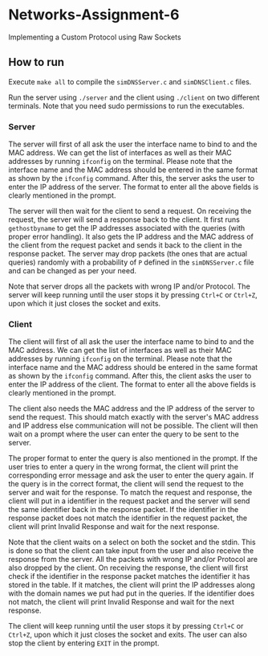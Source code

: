 # Networks-Assignment-6

Implementing a Custom Protocol using Raw Sockets

## How to run

Execute `make all` to compile the `simDNSServer.c` and `simDNSClient.c` files.

Run the server using `./server` and the client using `./client` on two different terminals. Note that you need sudo permissions to run the executables.

### Server

The server will first of all ask the user the interface name to bind to and the MAC address. We can get the list of interfaces as well as their MAC addresses by running `ifconfig` on the terminal. Please note that the interface name and the MAC address should be entered in the same format as shown by the `ifconfig` command. After this, the server asks the user to enter the IP address of the server. The format to enter all the above fields is clearly mentioned in the prompt.

The server will then wait for the client to send a request. On receiving the request, the server will send a response back to the client. It first runs `gethostbyname` to get the IP addresses associated with the queries (with proper error handling). It also gets the IP address and the MAC address of the client from the request packet and sends it back to the client in the response packet. The server may drop packets (the ones that are actual queries) randomly with a probability of `P` defined in the `simDNSServer.c` file and can be changed as per your need.

Note that server drops all the packets with wrong IP and/or Protocol. The server will keep running until the user stops it by pressing `Ctrl+C` or `Ctrl+Z`, upon which it just closes the socket and exits.

### Client

The client will first of all ask the user the interface name to bind to and the MAC address. We can get the list of interfaces as well as their MAC addresses by running `ifconfig` on the terminal. Please note that the interface name and the MAC address should be entered in the same format as shown by the `ifconfig` command. After this, the client asks the user to enter the IP address of the client. The format to enter all the above fields is clearly mentioned in the prompt.

The client also needs the MAC address and the IP address of the server to send the request. This should match exactly with the server's MAC address and IP address else communication will not be possible. The client will then wait on a prompt where the user can enter the query to be sent to the server.

The proper format to enter the query is also mentioned in the prompt. If the user tries to enter a query in the wrong format, the client will print the corresponding error message and ask the user to enter the query again. If the query is in the correct format, the client will send the request to the server and wait for the response. To match the request and response, the client will put in a identifier in the request packet and the server will send the same identifier back in the response packet. If the identifier in the response packet does not match the identifier in the request packet, the client will print Invalid Response and wait for the next response.

Note that the client waits on a select on both the socket and the stdin. This is done so that the client can take input from the user and also receive the response from the server. All the packets with wrong IP and/or Protocol are also dropped by the client. On receiving the response, the client will first check if the identifier in the response packet matches the identifier it has stored in the table. If it matches, the client will print the IP addresses along with the domain names we put had put in the queries. If the identifier does not match, the client will print Invalid Response and wait for the next response.

The client will keep running until the user stops it by pressing `Ctrl+C` or `Ctrl+Z`, upon which it just closes the socket and exits. The user can also stop the client by entering `EXIT` in the prompt.
